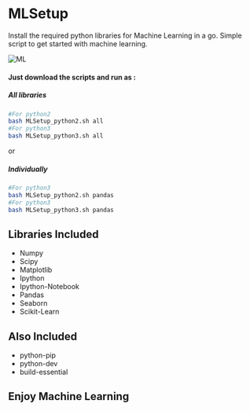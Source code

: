# MLSetup

Install the required python libraries for Machine Learning in a go.
Simple script to get started with machine learning.

![ML](http://respondr.io/wp-content/uploads/2016/03/machine_learning-1024x724.jpg)

#### Just download the scripts and run as :

##### All libraries
```bash
#For python2
bash MLSetup_python2.sh all
#For python3
bash MLSetup_python3.sh all
```
or
##### Individually
```bash
#For python3
bash MLSetup_python2.sh pandas
#For python3
bash MLSetup_python3.sh pandas
```

## Libraries Included
  * Numpy
  * Scipy
  * Matplotlib
  * Ipython
  * Ipython-Notebook
  * Pandas
  * Seaborn
  * Scikit-Learn

## Also Included
  * python-pip
  * python-dev
  * build-essential

## Enjoy Machine Learning
